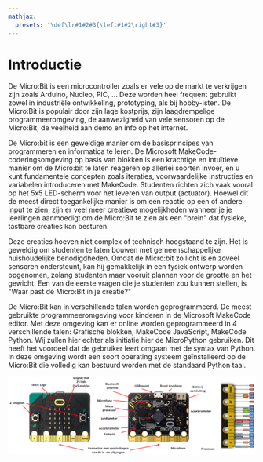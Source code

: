 ```yaml
---
mathjax:
  presets: '\def\lr#1#2#3{\left#1#2\right#3}'
---
```


# Introductie

De Micro:Bit is een microcontroller zoals er vele op de markt te verkrijgen zijn zoals Arduino, Nucleo, PIC, ... Deze worden heel frequent gebruikt zowel in industriële ontwikkeling, prototyping, als bij hobby-isten. De Micro:Bit is populair door zijn lage kostprijs, zijn laagdrempelige programmeeromgeving, de aanwezigheid van vele sensoren op de Micro:Bit, de veelheid aan demo en info op het internet. 

De Micro:bit is een geweldige manier om de basisprincipes van programmeren en informatica te leren. De Microsoft MakeCode-coderingsomgeving op basis van blokken is een krachtige en intuïtieve manier om de Micro:bit te laten reageren op allerlei soorten invoer, en u kunt fundamentele concepten zoals iteraties, voorwaardelijke instructies en variabelen introduceren met MakeCode.
Studenten richten zich vaak vooral op het 5x5 LED-scherm voor het leveren van output (actuator). Hoewel dit de meest direct toegankelijke manier is om een reactie op een of andere input te zien, zijn er veel meer creatieve mogelijkheden wanneer je je leerlingen aanmoedigt om de Micro:Bit te zien als een "brein" dat fysieke, tastbare creaties kan besturen.

Deze creaties hoeven niet complex of technisch hoogstaand te zijn. Het is geweldig om studenten te laten bouwen met gemeenschappelijke huishoudelijke benodigdheden. Omdat de Micro:bit zo licht is en zoveel sensoren ondersteunt, kan hij gemakkelijk in een fysiek ontwerp worden opgenomen, zolang studenten maar vooruit plannen voor de grootte en het gewicht. Een van de eerste vragen die je studenten zou kunnen stellen, is "Waar past de Micro:Bit in je creatie?"

De Micro:Bit kan in verschillende talen worden geprogrammeerd. De meest gebruikte programmeeromgeving voor kinderen in de Microsoft MakeCode editor. Met deze omgeving kan er online worden geprogrammeerd in 4 verschillende talen: Grafische blokken, MakeCode JavaScript, MakeCode Python. Wij zullen hier echter als initiatie hier de MicroPython gebruiken. Dit heeft het voordeel dat de gebruiker leert omgaan met de syntax van Python. In deze omgeving wordt een soort operating systeem geïnstalleerd op de Micro:Bit die volledig kan bestuurd worden met de standaard Python taal. 

![example image](./images/mb_hardware.png "De hardware van de µBit")